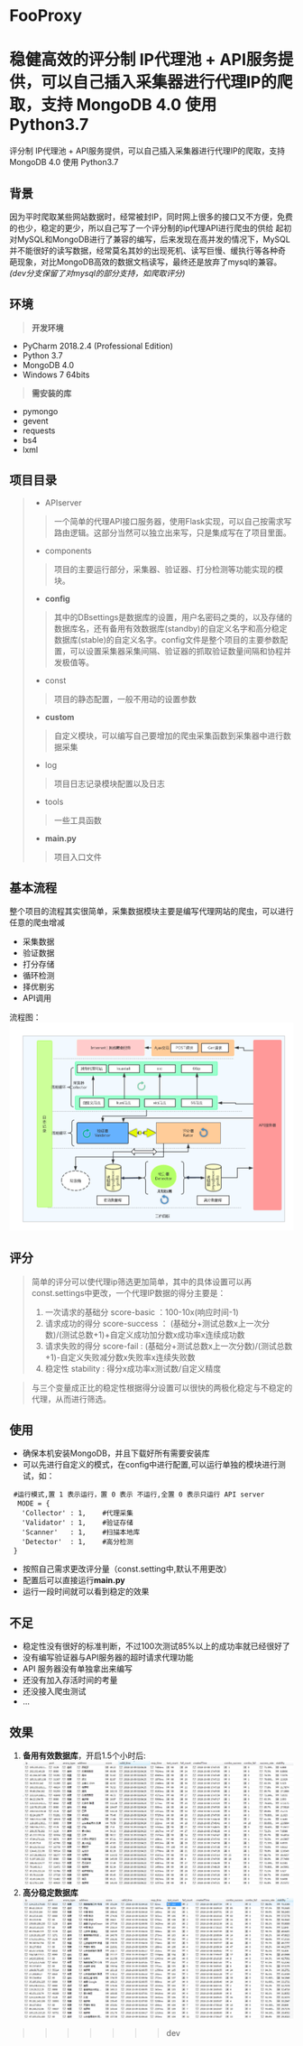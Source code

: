 # FooProxy

稳健高效的评分制 IP代理池 + API服务提供，可以自己插入采集器进行代理IP的爬取，支持 MongoDB 4.0 使用 Python3.7 
=======
评分制 IP代理池 + API服务提供，可以自己插入采集器进行代理IP的爬取，支持 MongoDB 4.0 使用 Python3.7 
## 背景
 因为平时爬取某些网站数据时，经常被封IP，同时网上很多的接口又不方便，免费的也少，稳定的更少，所以自己写了一个评分制的ip代理API进行爬虫的供给
 起初对MySQL和MongoDB进行了兼容的编写，后来发现在高并发的情况下，MySQL并不能很好的读写数据，经常莫名其妙的出现死机、读写巨慢、缓执行等各种奇
 葩现象，对比MongoDB高效的数据文档读写，最终还是放弃了mysql的兼容。*(dev分支保留了对mysql的部分支持，如爬取评分)*
## 环境  
> **开发环境**
* PyCharm 2018.2.4 (Professional Edition)
* Python 3.7
* MongoDB 4.0
* Windows 7 64bits
> **需安装的库**
* pymongo
* gevent
* requests
* bs4
* lxml
## 项目目录
> * APIserver
>>  一个简单的代理API接口服务器，使用Flask实现，可以自己按需求写路由逻辑。这部分当然可以独立出来写，只是集成写在了项目里面。
> * components
>> 项目的主要运行部分，采集器、验证器、打分检测等功能实现的模块。
> * **config**
>> 其中的DBsettings是数据库的设置，用户名密码之类的，以及存储的数据库名，还有备用有效数据库(standby)的自定义名字和高分稳定数据库(stable)的自定义名字。config文件是整个项目的主要参数配置，可以设置采集器采集间隔、验证器的抓取验证数量间隔和协程并发极值等。
> * const
>> 项目的静态配置，一般不用动的设置参数
> * **custom**
>> 自定义模块，可以编写自己要增加的爬虫采集函数到采集器中进行数据采集
> * log
>> 项目日志记录模块配置以及日志
> * tools
>> 一些工具函数
> * **main.py**
>> 项目入口文件
## 基本流程
整个项目的流程其实很简单，采集数据模块主要是编写代理网站的爬虫，可以进行任意的爬虫增减
* 采集数据
* 验证数据
* 打分存储
* 循环检测
* 择优剔劣
* API调用

 流程图：
![流程图](https://github.com/01ly/FooProxy/blob/dev/chart.png)
## 评分
> 简单的评分可以使代理ip筛选更加简单，其中的具体设置可以再const.settings中更改，一个代理IP数据的得分主要是：
> 1. 一次请求的基础分 score-basic ：100-10x(响应时间-1)
> 2. 请求成功的得分 score-success ： (基础分+测试总数x上一次分数)/(测试总数+1)+自定义成功加分数x成功率x连续成功数
> 3. 请求失败的得分 score-fail : (基础分+测试总数x上一次分数)/(测试总数+1)-自定义失败减分数x失败率x连续失败数
> 4. 稳定性 stability : 得分x成功率x测试数/自定义精度 

> 与三个变量成正比的稳定性根据得分设置可以很快的两极化稳定与不稳定的代理，从而进行筛选。
## 使用
* 确保本机安装MongoDB，并且下载好所有需要安装库 
* 可以先进行自定义的模式，在config中进行配置,可以运行单独的模块进行测试，如：
```
 #运行模式,置 1 表示运行，置 0 表示 不运行,全置 0 表示只运行 API server
  MODE = {
   'Collector' : 1,    #代理采集
   'Validator' : 1,    #验证存储
   'Scanner'   : 1,    #扫描本地库
   'Detector'  : 1,    #高分检测
 }
 ```
 * 按照自己需求更改评分量（const.setting中,默认不用更改）
 * 配置后可以直接运行**main.py**
 * 运行一段时间就可以看到稳定的效果
 ## 不足
 * 稳定性没有很好的标准判断，不过100次测试85%以上的成功率就已经很好了
 * 没有编写验证器与API服务器的超时请求代理功能
 * API 服务器没有单独拿出来编写
 * 还没有加入存活时间的考量
 * 还没接入爬虫测试
 * ...
 ## 效果
 1. **备用有效数据库**，开启1.5个小时后:
 ![备用有效数据库](https://github.com/01ly/FooProxy/blob/dev/pic/2018-10-09_2-07-47.png)
 2. **高分稳定数据库**
 ![高分稳定数据库](https://github.com/01ly/FooProxy/blob/dev/pic/2018-10-09_2-09-42.png)
>>>>>>> dev

